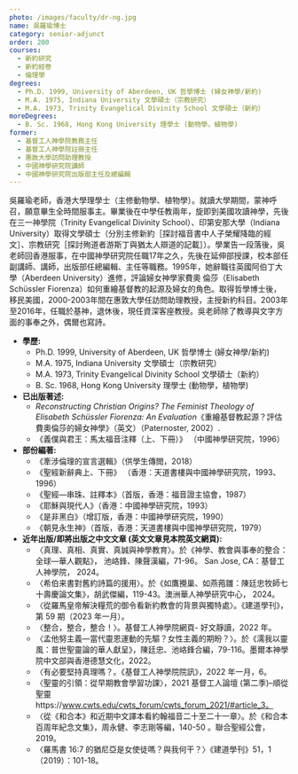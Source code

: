 ```yaml
---
photo: /images/faculty/dr-ng.jpg
name: 吳羅瑜博士
category: senior-adjunct
order: 200
courses:
  - 新約研究
  - 新約經卷
  - 倫理學
degrees:
  - Ph.D. 1999, University of Aberdeen, UK 哲學博士 (婦女神學/新約)
  - M.A. 1975, Indiana University 文學碩士（宗教研究）
  - M.A. 1973, Trinity Evangelical Divinity School 文學碩士（新約）
moreDegrees:
  - B. Sc. 1968, Hong Kong University 理學士 (動物學，植物學)
former:
  - 基督工人神學院教務主任
  - 基督工人神學院註冊主任
  - 惠敦大學訪問助理教授
  - 中國神學研究院講師
  - 中國神學研究院出版部主任及總編輯
---
```


吳羅瑜老師，香港大學理學士（主修動物學、植物學）。就讀大學期間，蒙神呼召，願意畢生全時間服事主。畢業後在中學任教兩年，旋即到美國攻讀神學，先後在三一神學院（Trinity Evangelical Divinity School）、印第安那大學（Indiana University）取得文學碩士（分別主修新約［探討福音書中人子榮耀降臨的經文］、宗教研究［探討殉道者游斯丁與猶太人辯道的記載］）。學業告一段落後，吳老師回香港服事，在中國神學研究院任職17年之久，先後在延伸部授課，校本部任副講師、講師，出版部任總編輯、主任等職務。1995年，她辭職往英國阿伯丁大學（Aberdeen University）進修，評論婦女神學家費奧
倫莎（Elisabeth Schüssler Fiorenza）如何重繪基督教的起源及婦女的角色。取得哲學博士後，移民美國，2000-2003年間在惠敦大學任訪問助理教授，主授新約科目。2003年至2016年，任職於基神，退休後，現任資深客座教授。吳老師除了教導與文字方面的事奉之外，偶爾也寫詩。

- **學歷:**
  - Ph.D. 1999, University of Aberdeen, UK 哲學博士 (婦女神學/新約)
  - M.A. 1975, Indiana University 文學碩士（宗教研究）
  - M.A. 1973, Trinity Evangelical Divinity School 文學碩士（新約）
  - B. Sc. 1968, Hong Kong University 理學士 (動物學，植物學)
- **已出版著述:**
  - _Reconstructing Christian Origins? The Feminist Theology of Elisabeth Schüssler Fiorenza: An Evaluation_《重繪基督教起源？評估費奧倫莎的婦女神學》（英文）（Paternoster, 2002）.
  - 《義僕與君王：馬太福音注釋（上、下冊）》 （中國神學研究院，1996）
- **部份編著:**
  - 《牽涉倫理的宣言選輯》（供學生傳閲，2018）
  - 《聖經新辭典上、下冊》 （香港：天道書樓與中國神學研究院，1993、1996）
  - 《聖經—串珠、註釋本》（首版，香港：福音證主協會，1987）
  - 《耶穌與現代人》（香港：中國神學研究院，1993）
  - 《是非黑白》（增訂版，香港：中國神學研究院，1990）
  - 《朝見永生神》（首版，香港：天道書樓與中國神學研究院，1979）
- **近年出版/即將出版之中文文章 (英文文章見本院英文網頁):**
  - 〈真理、真相、真實、真誠與神學教育〉。於《神學、教會與事奉的整合：全球—華人觀點》， 池峈鋒、陳聲漢編，71-96。 San Jose, CA：基督工人神學院， 2024。
  - 〈希伯来書對舊約詩篇的援用〉。於《如鷹攪巢、如燕菢雛：陳廷忠牧師七十壽慶論文集》，胡武傑編，119-43。澳洲華人神學研究中心， 2024。
  - 〈從羅馬皇帝解決糧荒的御令看新約教會的背景與獨特處〉。《建道學刊》，第 59 期（2023 年一月）。
  - 〈整合，整合，整合！〉。基督工人神學院網頁- 好文靜讀，2022 年。
  - 〈孟他努主義—當代靈恩運動的先驅？女性主義的期盼？〉。於《濡我以靈風：普世聖靈論的華人獻呈》，陳廷忠、池峈鋒合編，79-116。墨爾本神學院中文部與香港德慧文化，2022。
  - 〈有必要堅持真理嗎？。《基督工人神學院院訊》，2022 年一月，6。
  - 〈聖靈的引領：從早期教會學習功課〉，2021 基督工人論壇 (第二季)–順從聖靈https://www.cwts.edu/cwts_forum/cwts_forum_2021/#article_3。
  - 〈從《和合本》和近期中文譯本看約翰福音二十至二十一章〉。於《和合本百周年紀念文集》，周永健、李志剛等編，140-50 。聯合聖經公會，2019。
  - 〈羅馬書 16:7 的猶尼亞是女使徒嗎？與我何干？〉《建道學刊》51，1（2019）：101-18。
